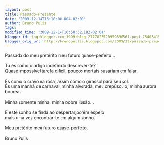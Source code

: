 ```yaml
---
layout: post
title: Passado-Presente
date: '2009-12-14T16:10:00.004-02:00'
author: Bruno Pulis
tags: 
modified_time: '2009-12-14T16:50:32.182-02:00'
blogger_id: tag:blogger.com,1999:blog-2777827520959390561.post-7540341526096647807
blogger_orig_url: http://brunopullis.blogspot.com/2009/12/passado-presente.html
---
```


Passado do meu pretérito meu futuro quase-perfeito...<br /><br />Tu és como o artigo indefinido descrever-te? <br />Quase impossível tarefa difícil, poucos mortais ousariam em falar.<br /><br />És como o cravo na rosa, assim como o girassol para seu sol.<br />És uma manhã de carnaval, minha alvorada, meu crepúsculo, minha aurora boureal.<br /><br />Minha somente minha, minha pobre ilusão...<br /><br />E este sonho se finda ao despertar,porém espero <br />mais uma vez encontrar-te em algum sonho.<br /><br />Meu pretérito meu futuro quase-perfeito.<br /><br />Bruno Pulis